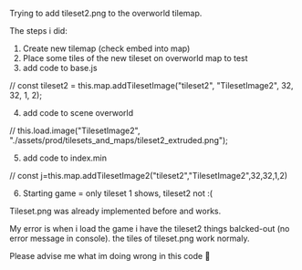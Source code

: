 Trying to add tileset2.png to the overworld tilemap.


The steps i did:
1) Create new tilemap (check embed into map)
2) Place some tiles of the new tileset on overworld map to test
3) add code to base.js
   
//   const tileset2 = this.map.addTilesetImage("tileset2", "TilesetImage2", 32, 32, 1, 2);
   
4) add code to scene overworld
   
//    this.load.image("TilesetImage2", "./assets/prod/tilesets_and_maps/tileset2_extruded.png");

5) add code to index.min
   
 //    const j=this.map.addTilesetImage2("tileset2","TilesetImage2",32,32,1,2)

6) Starting game = only tileset 1 shows, tileset2 not :(


Tileset.png was already implemented before and works.

My error is when i load the game i have the tileset2 things balcked-out (no error message in console). 
the tiles of tileset.png work normaly.

Please advise me what im doing wrong in this code 🙏
